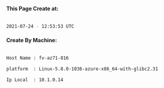 
   
#### This Page Create at:

```bash

2021-07-24 - 12:53:53 UTC

```

#### Create By Machine:

```bash

Host Name : fv-az71-816

platform  : Linux-5.8.0-1036-azure-x86_64-with-glibc2.31

Ip Local  : 10.1.0.14

```

